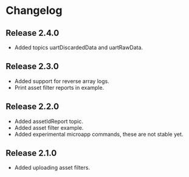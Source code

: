 # Changelog

## Release 2.4.0

- Added topics uartDiscardedData and uartRawData.

## Release 2.3.0

- Added support for reverse array logs.
- Print asset filter reports in example.

## Release 2.2.0

- Added assetIdReport topic.
- Added asset filter example.
- Added experimental microapp commands, these are not stable yet.

## Release 2.1.0

- Added uploading asset filters.
